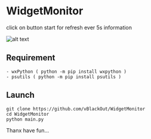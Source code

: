 # WidgetMonitor  
  
click on button start for refresh ever 5s information  
  
![alt text](https://www.cuby-hebergs.com/dl/images/github/WidgetMonitor/mains.png)

## Requirement  
```
- wxPython ( python -m pip install wxpython )
- psutils ( python -m pip install psutils )
```

## Launch 
```
git clone https://github.com/vBlackOut/WidgetMonitor
cd WidgetMonitor
python main.py
```

Thanx have fun...
